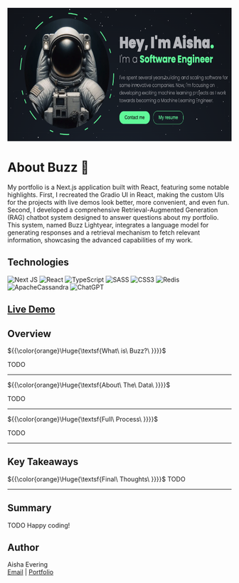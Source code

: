 <p align="center">
   <img src="https://github.com/AishaEvering/Portfolio_2/blob/main/header.png" height="300" width="600" alt="My Assistant Logo">
</p>

# About Buzz 🤖

My portfolio is a Next.js application built with React, featuring some notable highlights. First, I recreated the Gradio UI in React, making the custom UIs 
for the projects with live demos look better, more convenient, and even fun. Second, I developed a comprehensive Retrieval-Augmented Generation (RAG) chatbot 
system designed to answer questions about my portfolio. This system, named Buzz Lightyear, integrates a language model for generating responses and a retrieval 
mechanism to fetch relevant information, showcasing the advanced capabilities of my work.

## Technologies
![Next JS](https://img.shields.io/badge/Next-black?style=for-the-badge&logo=next.js&logoColor=white)
![React](https://img.shields.io/badge/react-%2320232a.svg?style=for-the-badge&logo=react&logoColor=%2361DAFB)
![TypeScript](https://img.shields.io/badge/typescript-%23007ACC.svg?style=for-the-badge&logo=typescript&logoColor=white)
![SASS](https://img.shields.io/badge/SASS-hotpink.svg?style=for-the-badge&logo=SASS&logoColor=white)
![CSS3](https://img.shields.io/badge/css3-%231572B6.svg?style=for-the-badge&logo=css3&logoColor=white)
![Redis](https://img.shields.io/badge/redis-%23DD0031.svg?style=for-the-badge&logo=redis&logoColor=white)
![ApacheCassandra](https://img.shields.io/badge/cassandra-%231287B1.svg?style=for-the-badge&logo=apache-cassandra&logoColor=white)
![ChatGPT](https://img.shields.io/badge/chatGPT-74aa9c?style=for-the-badge&logo=openai&logoColor=white)

## [Live Demo](https://aishaeportfolio.com/)

## Overview
${{\color{orange}\Huge{\textsf{What\ is\ Buzz?\ \}}}}\$

TODO
***

${{\color{orange}\Huge{\textsf{About\ The\ Data\ \}}}}\$

TODO
***

${{\color{orange}\Huge{\textsf{Full\ Process\ \}}}}\$

TODO
***

## Key Takeaways
${{\color{orange}\Huge{\textsf{Final\ Thoughts\ \}}}}\$
TODO

***


## Summary

TODO
 Happy coding!

## Author

Aisha Evering  
[Email](<shovon3000g@gmail.com>) | [Portfolio](https://aishaeportfolio.com/)


